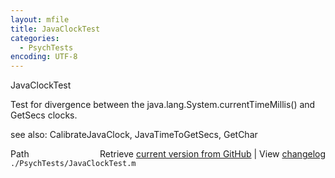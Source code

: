 ```yaml
---
layout: mfile
title: JavaClockTest
categories:
  - PsychTests
encoding: UTF-8
---
```


JavaClockTest

Test for divergence between the java.lang.System.currentTimeMillis\(\) and
GetSecs clocks.

see also: CalibrateJavaClock, JavaTimeToGetSecs, GetChar


<div class="code_header" style="text-align:right;">
  <span style="float:left;">Path&nbsp;&nbsp;</span> <span class="counter">Retrieve <a href=
  "https://raw.github.com/Psychtoolbox-3/Psychtoolbox-3/beta/./PsychTests/JavaClockTest.m">current version from GitHub</a> | View <a href=
  "https://github.com/Psychtoolbox-3/Psychtoolbox-3/commits/beta/./PsychTests/JavaClockTest.m">changelog</a></span>
</div>
<div class="code">
  <code>./PsychTests/JavaClockTest.m</code>
</div>

